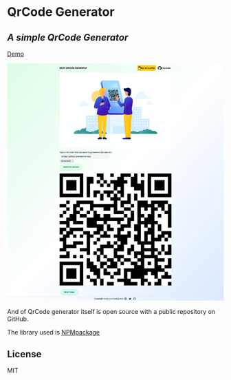 # QrCode Generator

## _A simple QrCode Generator_

[Demo](https://nassim-sadi.github.io/QrCode-generator/)

![alt text](https://github.com/Nassim-sadi/QrCode-generator/blob/master/img/site_img.png?raw=true)

And of QrCode generator itself is open source with a public repository
on GitHub.

The library used is [NPMpackage](https://www.npmjs.com/package/qrcode)

## License

MIT
